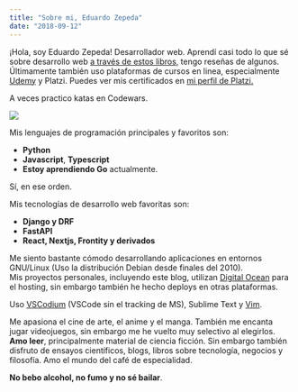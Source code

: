 ```yaml
---
title: "Sobre mi, Eduardo Zepeda"
date: "2018-09-12"
---
```


¡Hola, soy Eduardo Zepeda! Desarrollador web. Aprendí casi todo lo que sé sobre desarrollo web [a través de estos libros,](libros-que-he-leido-y-resenas/) tengo reseñas de algunos. Últimamente también uso plataformas de cursos en linea, especialmente [Udemy](https://www.udemy.com/) y Platzi. Puedes ver mis certificados en [mi perfil de Platzi.](https://platzi.com/@eduardo-zepeda/)

A veces practico katas en Codewars.

[![](https://www.codewars.com/users/EduardoZepeda/badges/small)](https://www.codewars.com/users/EduardoZepeda)

Mis lenguajes de programación principales y favoritos son:

- **Python**
- **Javascript**, **Typescript**
- **Estoy aprendiendo Go** actualmente.

Sí, en ese orden.

Mis tecnologías de desarrollo web favoritas son:

- **Django y DRF**
- **FastAPI**
- **React, Nextjs, Frontity y derivados**

Me siento bastante cómodo desarrollando aplicaciones en entornos GNU/Linux (Uso la distribución Debian desde finales del 2010).  
Mis proyectos personales, incluyendo este blog, utilizan [Digital Ocean](https://m.do.co/c/a22240ebb8e7) para el hosting, sin embargo también he hecho deploys en otras plataformas.

Uso [VSCodium](https://vscodium.com/) (VSCode sin el tracking de MS), Sublime Text y [Vim](https://www.vim.org/).

Me apasiona el cine de arte, el anime y el manga. También me encanta jugar videojuegos, sin embargo me he vuelto muy selectivo al elegirlos. **Amo leer**, principalmente material de ciencia ficción. Sin embargo también disfruto de ensayos científicos, blogs, libros sobre tecnología, negocios y filosofía. Amo el mundo del café de especialidad.  
  
**No bebo alcohol, no fumo y no sé bailar**.
